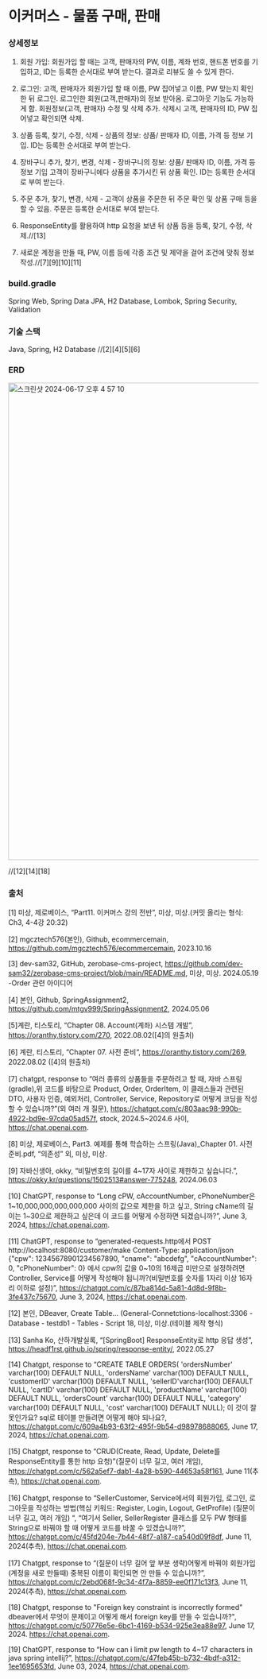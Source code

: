 # 이커머스 - 물품 구매, 판매

### 상세정보
1. 회원 가입: 회원가입 할 때는 고객, 판매자의 PW, 이름, 계좌 번호, 핸드폰 번호를 기입하고, ID는 등록한 순서대로 부여 받는다. 결과로 리뷰도 쓸 수 있게 한다. 

3. 로그인: 고객, 판매자가 회원가입 할 때 이름, PW 집어넣고 
이름, PW 맞는지 확인한 뒤 로그인. 로그인한 회원(고객,판매자)의 정보 받아옴. 로그아웃 기능도 가능하게 함. 회원정보(고객, 판매자) 수정 및 삭제 추가.
삭제시 고객, 판매자의 ID, PW 집어넣고 확인되면 삭제.

3. 상품 등록, 찾기, 수정, 삭제 - 상품의 정보: 상품/ 판매자 ID, 이름, 가격 등 정보 기입. ID는 등록한 순서대로 부여 받는다.

4. 장바구니 추가, 찾기, 변경, 삭제 - 장바구니의 정보: 상품/ 판매자 ID, 이름, 가격 등 정보 기입 고객이 장바구니에다 상품을 추가시킨 뒤
상품 확인. ID는 등록한 순서대로 부여 받는다.

5. 주문 추가, 찾기, 변경, 삭제 - 고객이 상품을 주문한 뒤 주문 확인 및 상품 구매 등을 할 수 있음. 주문은 등록한 순서대로 부여 받는다.

6. ResponseEntity를 활용하여 http 요청을 보낸 뒤 상품 등을 등록, 찾기, 수정, 삭제.//[13]

7. 새로운 계정을 만들 때, PW, 이름 등에 각종 조건 및 제약을 걸어 조건에 맞춰 정보 작성.//[7][9][10][11]

### build.gradle
Spring Web, Spring Data JPA, H2 Database, Lombok, Spring Security, Validation

### 기술 스택
Java, Spring, H2 Database //[2][4][5][6]

### ERD

<img width="961" alt="스크린샷 2024-06-17 오후 4 57 10" src="https://github.com/mtgv999/Ecommerce/assets/149506393/68af50d5-45f3-4764-9110-cbaf8cdc3d49">

//[12][14][18]

### 출처
[1] 미상, 제로베이스, “Part11. 이커머스 강의 전반”, 미상, 미상.(커밋 올리는 형식: Ch3, 4-4강 20:32)

[2] mgcztech576(본인), Github, ecommercemain, https://github.com/mgcztech576/ecommercemain, 2023.10.16

[3] dev-sam32, GitHub, zerobase-cms-project,
https://github.com/dev-sam32/zerobase-cms-project/blob/main/README.md, 미상, 미상. 2024.05.19 -Order 관련 아이디어

[4] 본인, Github, SpringAssignment2, https://github.com/mtgv999/SpringAssignment2, 2024.05.06

[5]계란, 티스토리, “Chapter 08. Account(계좌) 시스템 개발”, https://oranthy.tistory.com/270, 2022.08.02([4]의 원출처)

[6] 계란, 티스토리, “Chapter 07. 사전 준비“, https://oranthy.tistory.com/269, 2022.08.02 ([4]의 원출처)

[7] chatgpt, response to “여러 종류의 상품들을 주문하려고 할 때, 자바 스프링(gradle),위 코드를 바탕으로 Product, Order, OrderItem, 
이 클래스들과 관련된 DTO, 사용자 인증, 예외처리, Controller, Service, Repository로 어떻게 코딩을 작성할 수 있습니까?”(외 여러 개 질문),
https://chatgpt.com/c/803aac98-990b-4922-bd9e-97cda05ad57f, stock, 2024.5~2024.6 사이, https://chat.openai.com.

[8] 미상, 제로베이스, Part3. 예제를 통해 학습하는 스프링(Java)_Chapter 01. 사전 준비.pdf, “의존성” 외, 미상, 미상.

[9] 자바신생아, okky, “비밀번호의 길이를 4~17자 사이로 제한하고 싶습니다.”, https://okky.kr/questions/1502513#answer-775248, 2024.06.03

[10] ChatGPT, response to “Long cPW, cAccountNumber, cPhoneNumber은 1~10,000,000,000,000,000 사이의 값으로 제한을 하고 싶고,
String cName의 길이는 1~30으로 제한하고 싶은데 이 코드를 어떻게 수정하면 되겠습니까?”, June 3, 2024, https://chat.openai.com.

[11] ChatGPT, response to “generated-requests.http에서 POST http://localhost:8080/customer/make Content-Type: application/json
{"cpw": 12345678901234567890, "cname": "abcdefg", "cAccountNumber": 0, "cPhoneNumber": 0} 에서 cpw의 값을 0~10의 16제곱 미만으로 설정하려면
Controller, Service를 어떻게 작성해야 됩니까?(비밀번호를 숫자를 1자리 이상 16자리 이하로 설정)”,
https://chatgpt.com/c/87ba814d-5a81-4d8d-9f8b-3fe437c75670, June 3, 2024, https://chat.openai.com.

[12] 본인, DBeaver, Create Table… (General-Connetctions-localhost:3306 -Database - testdb1 - Tables - <localhost> Script 18, 미상, 미상.(테이블 제작 형식)

[13] Sanha Ko, 산하개발실록, “[SpringBoot] ResponseEntity로 http 응답 생성”, https://headf1rst.github.io/spring/response-entity/, 2022.05.27

[14] Chatgpt, response to “CREATE TABLE ORDERS( 'ordersNumber' varchar(100) DEFAULT NULL, 'ordersName' varchar(100) DEFAULT NULL,
'customerID' varchar(100) DEFAULT NULL, 'sellerID'varchar(100) DEFAULT NULL, 'cartID' varchar(100) DEFAULT NULL, 'productName'
varchar(100) DEFAULT NULL, 'ordersCount' varchar(100) DEFAULT NULL, 'category' varchar(100) DEFAULT NULL, 'cost' varchar(100) 
DEFAULT NULL); 이 것이 잘못인가요? sql로 테이블 만들려면 어떻게 해야 되나요?,
https://chatgpt.com/c/609a4b93-63f2-495f-9b54-d98978688065, June 17, 2024, https://chat.openai.com.

[15] Chatgpt, response to “CRUD(Create, Read, Update, Delete를 ResponseEntity를 통한 http 요청)”(질문이 너무 길고, 여러 개임),
https://chatgpt.com/c/562a5ef7-dab1-4a28-b590-44653a58f161, June 11(추측), https://chat.openai.com.

[16] Chatgpt, response to “SellerCustomer, Service에서의 회원가입, 로그인, 로그아웃을 작성하는 방법(핵심 키워드: Register, Login, Logout,
GetProfile) (질문이 너무 길고, 여러 개임) “, “여기서 Seller, SellerRegister 클래스를 모두 PW 형태를 String으로 바꿔야 할 때 어떻게 코드를 바꿀 수 있겠습니까?”,
https://chatgpt.com/c/45fd204e-7b44-48f7-a187-ca540d09f8df, June 11, 2024(추측), https://chat.openai.com.

[17] Chatgpt, response to “(질문이 너무 길어 앞 부분 생략)어떻게 바꿔야 회원가입(계정을 새로 만들때) 중복된 이름이 확인되면 안 만들 수 있습니까?”, 
https://chatgpt.com/c/2ebd068f-9c34-4f7a-8859-ee0f171c13f3, June 11, 2024(추측), https://chat.openai.com.

[18] Chatgpt, response to "Foreign key constraint is incorrectly formed" dbeaver에서 무엇이 문제이고 어떻게 해서 foreign key를 만들 수 있습니까?",
https://chatgpt.com/c/50776e5e-6bc1-4169-b534-925e3ea88e97, June 17, 2024. https://chat.openai.com.

[19]  ChatGPT, response to “How can i limit pw length to 4~17 characters in java spring intellij?”,
https://chatgpt.com/c/47feb45b-b732-4bdf-a312-1ee1695653fd,  June 03, 2024, https://chat.openai.com. 